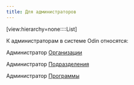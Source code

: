 ```yaml
---
title: Для администраторов
---
```


[view:hierarchy=none::::List]

К администраторам в системе Odin относятся:

Администратор [Организации](https://informa.gitbook.io/odin/struktura/organizaciya)

Администратор [Подразделения](https://informa.gitbook.io/odin/struktura/podrazdelenie)

Администратор [Программы](https://informa.gitbook.io/odin/struktura/programma)